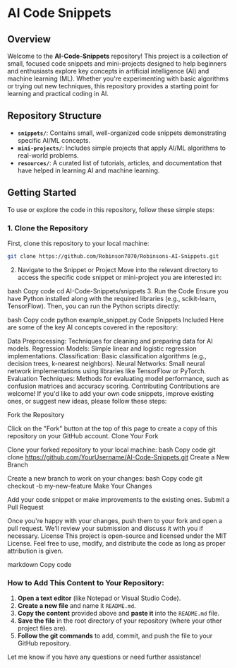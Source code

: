 # AI Code Snippets

## Overview
Welcome to the **AI-Code-Snippets** repository! This project is a collection of small, focused code snippets and mini-projects designed to help beginners and enthusiasts explore key concepts in artificial intelligence (AI) and machine learning (ML). Whether you're experimenting with basic algorithms or trying out new techniques, this repository provides a starting point for learning and practical coding in AI.

## Repository Structure
- **`snippets/`**: Contains small, well-organized code snippets demonstrating specific AI/ML concepts.
- **`mini-projects/`**: Includes simple projects that apply AI/ML algorithms to real-world problems.
- **`resources/`**: A curated list of tutorials, articles, and documentation that have helped in learning AI and machine learning.

## Getting Started
To use or explore the code in this repository, follow these simple steps:

### 1. Clone the Repository
First, clone this repository to your local machine:
```bash
git clone https://github.com/Robinson7070/Robinsons-AI-Snippets.git
```
2. Navigate to the Snippet or Project
Move into the relevant directory to access the specific code snippet or mini-project you are interested in:

bash
Copy code
cd AI-Code-Snippets/snippets
3. Run the Code
Ensure you have Python installed along with the required libraries (e.g., scikit-learn, TensorFlow). Then, you can run the Python scripts directly:

bash
Copy code
python example_snippet.py
Code Snippets Included
Here are some of the key AI concepts covered in the repository:

Data Preprocessing: Techniques for cleaning and preparing data for AI models.
Regression Models: Simple linear and logistic regression implementations.
Classification: Basic classification algorithms (e.g., decision trees, k-nearest neighbors).
Neural Networks: Small neural network implementations using libraries like TensorFlow or PyTorch.
Evaluation Techniques: Methods for evaluating model performance, such as confusion matrices and accuracy scoring.
Contributing
Contributions are welcome! If you'd like to add your own code snippets, improve existing ones, or suggest new ideas, please follow these steps:

Fork the Repository

Click on the "Fork" button at the top of this page to create a copy of this repository on your GitHub account.
Clone Your Fork

Clone your forked repository to your local machine:
bash
Copy code
git clone https://github.com/YourUsername/AI-Code-Snippets.git
Create a New Branch

Create a new branch to work on your changes:
bash
Copy code
git checkout -b my-new-feature
Make Your Changes

Add your code snippet or make improvements to the existing ones.
Submit a Pull Request

Once you're happy with your changes, push them to your fork and open a pull request. We’ll review your submission and discuss it with you if necessary.
License
This project is open-source and licensed under the MIT License. Feel free to use, modify, and distribute the code as long as proper attribution is given.

markdown
Copy code

### How to Add This Content to Your Repository:

1. **Open a text editor** (like Notepad or Visual Studio Code).
2. **Create a new file** and name it `README.md`.
3. **Copy the content** provided above and **paste it** into the `README.md` file.
4. **Save the file** in the root directory of your repository (where your other project files are).
5. **Follow the git commands** to add, commit, and push the file to your GitHub repository.

Let me know if you have any questions or need further assistance!

